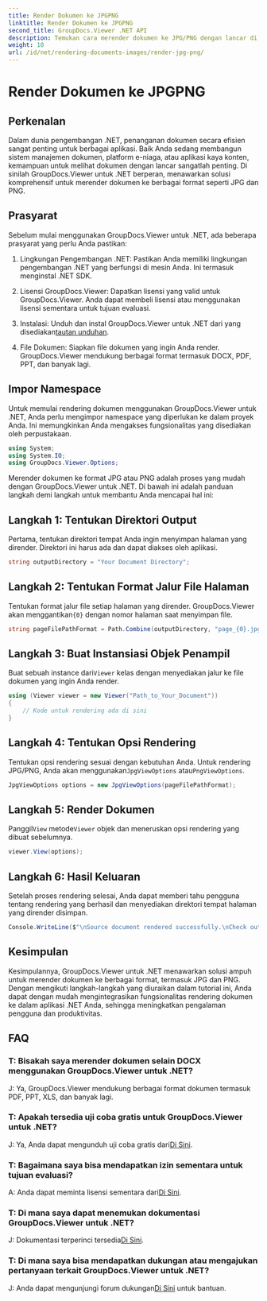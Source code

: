 ```yaml
---
title: Render Dokumen ke JPGPNG
linktitle: Render Dokumen ke JPGPNG
second_title: GroupDocs.Viewer .NET API
description: Temukan cara merender dokumen ke JPG/PNG dengan lancar di .NET menggunakan GroupDocs.Viewer untuk meningkatkan pengalaman pengguna dan produktivitas.
weight: 10
url: /id/net/rendering-documents-images/render-jpg-png/
---
```


# Render Dokumen ke JPGPNG

## Perkenalan

Dalam dunia pengembangan .NET, penanganan dokumen secara efisien sangat penting untuk berbagai aplikasi. Baik Anda sedang membangun sistem manajemen dokumen, platform e-niaga, atau aplikasi kaya konten, kemampuan untuk melihat dokumen dengan lancar sangatlah penting. Di sinilah GroupDocs.Viewer untuk .NET berperan, menawarkan solusi komprehensif untuk merender dokumen ke berbagai format seperti JPG dan PNG.

## Prasyarat

Sebelum mulai menggunakan GroupDocs.Viewer untuk .NET, ada beberapa prasyarat yang perlu Anda pastikan:

1. Lingkungan Pengembangan .NET: Pastikan Anda memiliki lingkungan pengembangan .NET yang berfungsi di mesin Anda. Ini termasuk menginstal .NET SDK.

2. Lisensi GroupDocs.Viewer: Dapatkan lisensi yang valid untuk GroupDocs.Viewer. Anda dapat membeli lisensi atau menggunakan lisensi sementara untuk tujuan evaluasi.

3.  Instalasi: Unduh dan instal GroupDocs.Viewer untuk .NET dari yang disediakan[tautan unduhan](https://releases.groupdocs.com/viewer/net/).

4. File Dokumen: Siapkan file dokumen yang ingin Anda render. GroupDocs.Viewer mendukung berbagai format termasuk DOCX, PDF, PPT, dan banyak lagi.

## Impor Namespace

Untuk memulai rendering dokumen menggunakan GroupDocs.Viewer untuk .NET, Anda perlu mengimpor namespace yang diperlukan ke dalam proyek Anda. Ini memungkinkan Anda mengakses fungsionalitas yang disediakan oleh perpustakaan.

```csharp
using System;
using System.IO;
using GroupDocs.Viewer.Options;
```

Merender dokumen ke format JPG atau PNG adalah proses yang mudah dengan GroupDocs.Viewer untuk .NET. Di bawah ini adalah panduan langkah demi langkah untuk membantu Anda mencapai hal ini:

## Langkah 1: Tentukan Direktori Output

Pertama, tentukan direktori tempat Anda ingin menyimpan halaman yang dirender. Direktori ini harus ada dan dapat diakses oleh aplikasi.

```csharp
string outputDirectory = "Your Document Directory";
```

## Langkah 2: Tentukan Format Jalur File Halaman

 Tentukan format jalur file setiap halaman yang dirender. GroupDocs.Viewer akan menggantikan`{0}` dengan nomor halaman saat menyimpan file.

```csharp
string pageFilePathFormat = Path.Combine(outputDirectory, "page_{0}.jpg");
```

## Langkah 3: Buat Instansiasi Objek Penampil

 Buat sebuah instance dari`Viewer` kelas dengan menyediakan jalur ke file dokumen yang ingin Anda render.

```csharp
using (Viewer viewer = new Viewer("Path_to_Your_Document"))
{
    // Kode untuk rendering ada di sini
}
```

## Langkah 4: Tentukan Opsi Rendering

Tentukan opsi rendering sesuai dengan kebutuhan Anda. Untuk rendering JPG/PNG, Anda akan menggunakan`JpgViewOptions` atau`PngViewOptions`.

```csharp
JpgViewOptions options = new JpgViewOptions(pageFilePathFormat);
```

## Langkah 5: Render Dokumen

 Panggil`View` metode`Viewer` objek dan meneruskan opsi rendering yang dibuat sebelumnya.

```csharp
viewer.View(options);
```

## Langkah 6: Hasil Keluaran

Setelah proses rendering selesai, Anda dapat memberi tahu pengguna tentang rendering yang berhasil dan menyediakan direktori tempat halaman yang dirender disimpan.

```csharp
Console.WriteLine($"\nSource document rendered successfully.\nCheck output in {outputDirectory}.");
```

## Kesimpulan

Kesimpulannya, GroupDocs.Viewer untuk .NET menawarkan solusi ampuh untuk merender dokumen ke berbagai format, termasuk JPG dan PNG. Dengan mengikuti langkah-langkah yang diuraikan dalam tutorial ini, Anda dapat dengan mudah mengintegrasikan fungsionalitas rendering dokumen ke dalam aplikasi .NET Anda, sehingga meningkatkan pengalaman pengguna dan produktivitas.

## FAQ

### T: Bisakah saya merender dokumen selain DOCX menggunakan GroupDocs.Viewer untuk .NET?

J: Ya, GroupDocs.Viewer mendukung berbagai format dokumen termasuk PDF, PPT, XLS, dan banyak lagi.

### T: Apakah tersedia uji coba gratis untuk GroupDocs.Viewer untuk .NET?

 J: Ya, Anda dapat mengunduh uji coba gratis dari[Di Sini](https://releases.groupdocs.com/).

### T: Bagaimana saya bisa mendapatkan izin sementara untuk tujuan evaluasi?

A: Anda dapat meminta lisensi sementara dari[Di Sini](https://purchase.groupdocs.com/temporary-license/).

### T: Di mana saya dapat menemukan dokumentasi GroupDocs.Viewer untuk .NET?

 J: Dokumentasi terperinci tersedia[Di Sini](https://tutorials.groupdocs.com/viewer/net/).

### T: Di mana saya bisa mendapatkan dukungan atau mengajukan pertanyaan terkait GroupDocs.Viewer untuk .NET?

 J: Anda dapat mengunjungi forum dukungan[Di Sini](https://forum.groupdocs.com/c/viewer/9) untuk bantuan.